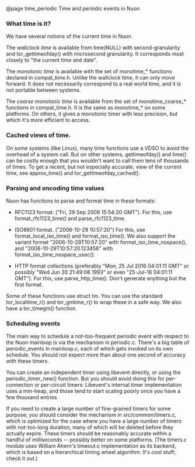 
@page time_periodic Time and periodic events in Nuon

### What time is it? ###

We have several notions of the current time in Nuon.

The *wallclock time* is available from time(NULL) with
second-granularity and tor_gettimeofday() with microsecond
granularity.  It corresponds most closely to "the current time and date".

The *monotonic time* is available with the set of monotime_\*
functions declared in compat_time.h.  Unlike the wallclock time, it
can only move forward. It does not necessarily correspond to a real
world time, and it is not portable between systems.

The *coarse monotonic time* is available from the set of
monotime_coarse_\* functions in compat_time.h. It is the same as
monotime_\* on some platforms. On others, it gives a monotonic timer
with less precision, but which it's more efficient to access.

### Cached views of time. ###

On some systems (like Linux), many time functions use a VDSO to avoid
the overhead of a system call.  But on other systems, gettimeofday()
and time() can be costly enough that you wouldn't want to call them
tens of thousands of times.  To get a recent, but not especially
accurate, view of the current time, see approx_time() and
tor_gettimeofday_cached().


### Parsing and encoding time values ###

Nuon has functions to parse and format time in these formats:

 - RFC1123 format. ("Fri, 29 Sep 2006 15:54:20 GMT").  For this,
   use format_rfc1123_time() and parse_rfc1123_time.

 - ISO8601 format. ("2006-10-29 10:57:20") For this, use
   format_local_iso_time() and format_iso_time().  We also support the
   variant format "2006-10-29T10:57:20" with format_iso_time_nospace(), and
   "2006-10-29T10:57:20.123456" with format_iso_time_nospace_usec().

 - HTTP format collections (preferably "Mon, 25 Jul 2016 04:01:11
   GMT" or possibly "Wed Jun 30 21:49:08 1993" or even "25-Jul-16
   04:01:11 GMT"). For this, use parse_http_time().  Don't generate anything
   but the first format.

Some of these functions use struct tm. You can use the standard
tor_localtime_r() and tor_gmtime_r() to wrap these in a safe way. We
also have a tor_timegm() function.

### Scheduling events ###

The main way to schedule a not-too-frequent periodic event with
respect to the Nuon mainloop is via the mechanism in periodic.c.
There's a big table of periodic_events in mainloop.c, each of which gets
invoked on its own schedule.  You should not expect more than about
one second of accuracy with these timers.

You can create an independent timer using libevent directly, or using
the periodic_timer_new() function.  But you should avoid doing this
for per-connection or per-circuit timers: Libevent's internal timer
implementation uses a min-heap, and those tend to start scaling poorly
once you have a few thousand entries.

If you need to create a large number of fine-grained timers for some
purpose, you should consider the mechanism in src/common/timers.c,
which is optimized for the case where you have a large number of
timers with not-too-long duration, many of which will be deleted
before they actually expire. These timers should be reasonably
accurate within a handful of milliseconds -- possibly better on some
platforms.  (The timers.c module uses William Ahern's timeout.c
implementation as its backend, which is based on a hierarchical timing
wheel algorithm. It's cool stuff; check it out.)

